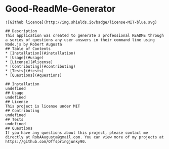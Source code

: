 # Good-ReadMe-Generator
    ![Github licence](http://img.shields.io/badge/license-MIT-blue.svg)
    
    ## Description 
    This application was created to generate a professional README through a series of questions any user answers in their command line using Node.js by Robert Augusta
    ## Table of Contents
    * [Installation](#installation)
    * [Usage](#usage)
    * [License](#license)
    * [Contributing](#contributing)
    * [Tests](#tests)
    * [Questions](#questions)
    
    ## Installation 
    undefined
    ## Usage 
    undefined
    ## License 
    This project is license under MIT
    ## Contributing 
    undefined
    ## Tests
    undefined
    ## Questions
    If you have any questions about this project, please contact me directly at RobAAugusta@gmail.com. You can view more of my projects at https://github.com/Offspringjunky90.
  